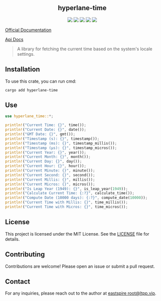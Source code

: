 <center>

## hyperlane-time

[![](https://img.shields.io/crates/v/hyperlane-time.svg)](https://crates.io/crates/hyperlane-time)
[![](https://img.shields.io/crates/d/hyperlane-time.svg)](https://img.shields.io/crates/d/hyperlane-time.svg)
[![](https://docs.rs/hyperlane-time/badge.svg)](https://docs.rs/hyperlane-time)
[![](https://github.com/eastspire/hyperlane-time/workflows/Rust/badge.svg)](https://github.com/eastspire/hyperlane-time/actions?query=workflow:Rust)
[![](https://img.shields.io/crates/l/hyperlane-time.svg)](./LICENSE)

</center>

[Official Documentation](https://docs.ltpp.vip/hyperlane-time/)

[Api Docs](https://docs.rs/hyperlane-time/latest/hyperlane_time/)

> A library for fetching the current time based on the system's locale settings.

## Installation

To use this crate, you can run cmd:

```shell
cargo add hyperlane-time
```

## Use

```rust
use hyperlane_time::*;

println!("Current Time: {}", time());
println!("Current Date: {}", date());
println!("GMT Date: {}", gmt());
println!("Timestamp (s): {}", timestamp());
println!("Timestamp (ms): {}", timestamp_millis());
println!("Timestamp (μs): {}", timestamp_micros());
println!("Current Year: {}", year());
println!("Current Month: {}", month());
println!("Current Day: {}", day());
println!("Current Hour: {}", hour());
println!("Current Minute: {}", minute());
println!("Current Second: {}", second());
println!("Current Millis: {}", millis());
println!("Current Micros: {}", micros());
println!("Is Leap Year (1949): {}", is_leap_year(1949));
println!("Calculate Current Time: {:?}", calculate_time());
println!("Compute Date (10000 days): {:?}", compute_date(10000));
println!("Current Time with Millis: {}", time_millis());
println!("Current Time with Micros: {}", time_micros());
```

## License

This project is licensed under the MIT License. See the [LICENSE](LICENSE) file for details.

## Contributing

Contributions are welcome! Please open an issue or submit a pull request.

## Contact

For any inquiries, please reach out to the author at [eastspire <root@ltpp.vip>](mailto:root@ltpp.vip).
